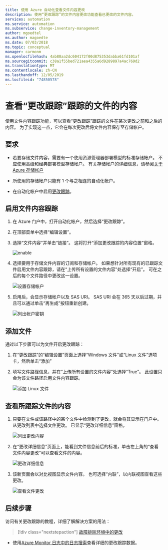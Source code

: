 ```yaml
---
title: 使用 Azure 自动化查看文件内容更改
description: 使用“更改跟踪”的文件内容更改功能查看已更改的文件内容。
services: automation
ms.service: automation
ms.subservice: change-inventory-management
author: mgoedtel
ms.author: magoedte
ms.date: 07/03/2018
ms.topic: conceptual
manager: carmonm
ms.openlocfilehash: 4ab88aa2dc604172f00d875353dabba61fd101af
ms.sourcegitcommit: c38a1f55bed721aea4355a6d9289897a4ac769d2
ms.translationtype: MT
ms.contentlocale: zh-CN
ms.lasthandoff: 12/05/2019
ms.locfileid: "74850578"
---
```

# <a name="view-contents-of-a-file-that-is-being-tracked-with-change-tracking"></a>查看“更改跟踪”跟踪的文件的内容

使用文件内容跟踪功能，可以查看“更改跟踪”跟踪的文件在某次更改之前和之后的内容。 为了实现这一点，它会在每次更改后将文件内容保存至存储帐户。

## <a name="requirements"></a>要求

* 若要存储文件内容，需要有一个使用资源管理器部署模型的标准存储帐户。 不应使用高级和经典部署模型存储帐户。 有关存储帐户的详细信息，请参阅[关于 Azure 存储帐户](../storage/common/storage-create-storage-account.md)

* 所使用的存储帐户只能有 1 个与之相连的自动化帐户。

* 在自动化帐户中启用[更改跟踪](automation-change-tracking.md)。

## <a name="enable-file-content-tracking"></a>启用文件内容跟踪

1. 在 Azure 门户中，打开自动化帐户，然后选择“更改跟踪”。
2. 在顶部菜单中选择“编辑设置”。
3. 选择“文件内容”并单击“链接”。 这将打开“添加更改跟踪的内容位置”窗格。

   ![enable](./media/change-tracking-file-contents/enable.png)

4. 选择要用于存储文件内容的订阅和存储帐户。 如果想针对所有现有的已跟踪文件启用文件内容跟踪，请在“上传所有设置的文件内容”处选择“开启”。 可在之后的每个文件路径中更改这一设置。

   ![设置存储帐户](./media/change-tracking-file-contents/storage-account.png)

5. 启用后，会显示存储帐户以及 SAS URI。 SAS URI 会在 365 天以后过期，并且可以通过单击“再生成”按钮重新创建。

   ![列出帐户密钥](./media/change-tracking-file-contents/account-keys.png)

## <a name="add-a-file"></a>添加文件

通过以下步骤可以为文件开启更改跟踪：

1. 在“更改跟踪”的“编辑设置”页面上选择“Windows 文件”或“Linux 文件”选项卡，然后单击“添加”

1. 填写文件路径信息，并在“上传所有设置的文件内容”处选择“True”。 此设置只会为该文件路径启用文件内容跟踪。

   ![添加 Linux 文件](./media/change-tracking-file-contents/add-linux-file.png)

## <a name="viewing-the-contents-of-a-tracked-file"></a>查看所跟踪文件的内容

1. 只要在文件或该路径中的某个文件中检测到了更改，就会将其显示在门户中。 从更改列表中选择文件更改。 已显示“更改详细信息”窗格。

   ![列出更改内容](./media/change-tracking-file-contents/change-list.png)

1. 在“更改详细信息”页面上，能看到文件信息前后的标准，单击左上角的“查看文件内容更改”可以查看文件的内容。

   ![更改详细信息](./media/change-tracking-file-contents/change-details.png)

1. 该新页面会以对比视图显示文件内容。 也可选择“内联”，以内联视图查看这些更改。

   ![查看文件更改](./media/change-tracking-file-contents/view-file-changes.png)

## <a name="next-steps"></a>后续步骤

访问有关更改跟踪的教程，详细了解解决方案的用法：

> [!div class="nextstepaction"]
> [故障排除环境中的更改](automation-tutorial-troubleshoot-changes.md)

* 使用[Azure Monitor 日志中的日志搜索](../log-analytics/log-analytics-log-searches.md)查看详细的更改跟踪数据。

